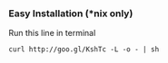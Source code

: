 ### Easy Installation (*nix only)

Run this line in terminal

	curl http://goo.gl/KshTc -L -o - | sh